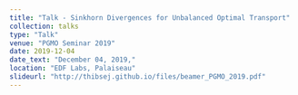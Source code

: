 ```yaml
---
title: "Talk - Sinkhorn Divergences for Unbalanced Optimal Transport"
collection: talks
type: "Talk"
venue: "PGMO Seminar 2019"
date: 2019-12-04
date_text: "December 04, 2019,"
location: "EDF Labs, Palaiseau"
slideurl: "http://thibsej.github.io/files/beamer_PGMO_2019.pdf"
---
```

